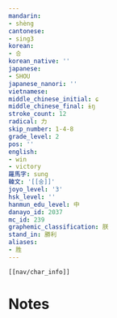 ```yaml
---
mandarin:
- shèng
cantonese:
- sing3
korean:
- 승
korean_native: ''
japanese:
- SHOU
japanese_nanori: ''
vietnamese:
middle_chinese_initial: ɕ
middle_chinese_final: ɨŋ
stroke_count: 12
radical: 力
skip_number: 1-4-8
grade_level: 2
pos: ''
english:
- win
- victory
羅馬字: sung
韓文: '[[숭]]'
joyo_level: '3'
hsk_level: ''
hanmun_edu_level: 中
danayo_id: 2037
mc_id: 239
graphemic_classification: 朕
stand_in: 勝利
aliases:
- 胜
---
```

```meta-bind-embed
[[nav/char_info]]
```

# Notes
